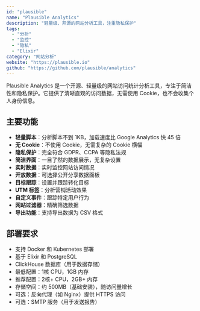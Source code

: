 ```yaml
---
id: "plausible"
name: "Plausible Analytics"
description: "轻量级、开源的网站分析工具，注重隐私保护"
tags:
  - "分析"
  - "监控"
  - "隐私"
  - "Elixir"
category: "网站分析"
website: "https://plausible.io"
github: "https://github.com/plausible/analytics"
---
```


Plausible Analytics 是一个开源、轻量级的网站访问统计分析工具，专注于简洁性和隐私保护。它提供了清晰直观的访问数据，无需使用 Cookie，也不会收集个人身份信息。

## 主要功能

- **轻量脚本**：分析脚本不到 1KB，加载速度比 Google Analytics 快 45 倍
- **无 Cookie**：不使用 Cookie，无需复杂的 Cookie 横幅
- **隐私保护**：完全符合 GDPR、CCPA 等隐私法规
- **简洁界面**：一目了然的数据展示，无复杂设置
- **实时数据**：实时监控网站访问情况
- **开放数据**：可选择公开分享数据面板
- **目标跟踪**：设置并跟踪转化目标
- **UTM 标签**：分析营销活动效果
- **自定义事件**：跟踪特定用户行为
- **网站过滤器**：精确筛选数据
- **导出功能**：支持导出数据为 CSV 格式

## 部署要求

- 支持 Docker 和 Kubernetes 部署
- 基于 Elixir 和 PostgreSQL
- ClickHouse 数据库（用于数据存储）
- 最低配置：1核 CPU，1GB 内存
- 推荐配置：2核+ CPU，2GB+ 内存
- 存储空间：约 500MB（基础安装），随访问量增长
- 可选：反向代理（如 Nginx）提供 HTTPS 访问
- 可选：SMTP 服务（用于发送报告） 